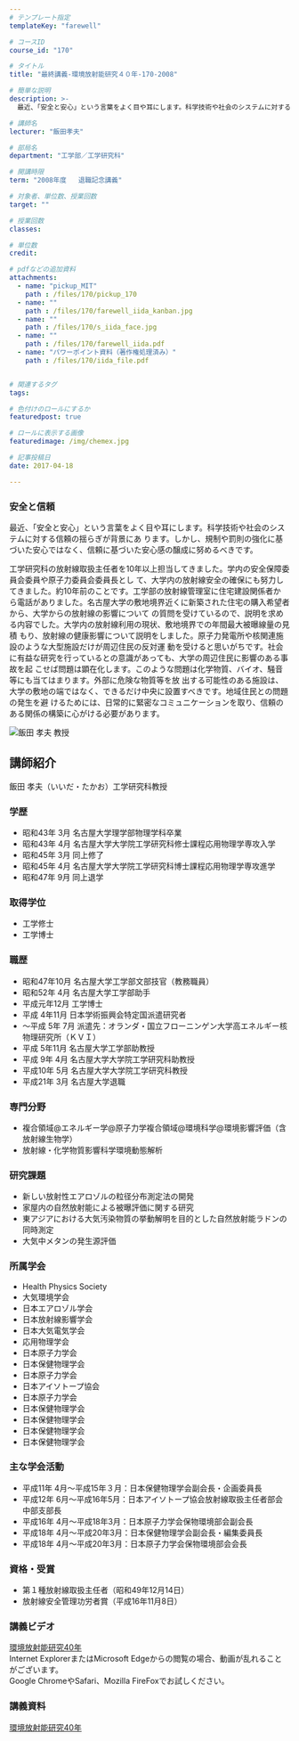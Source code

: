 ```yaml
---
# テンプレート指定
templateKey: "farewell"

# コースID
course_id: "170"

# タイトル
title: "最終講義-環境放射能研究４０年-170-2008"

# 簡単な説明
description: >-
  最近、「安全と安心」という言葉をよく目や耳にします。科学技術や社会のシステムに対する信頼の揺らぎが背景にあ ります。しかし、規制や罰則の強化に基づいた安心ではなく、信頼に基づいた安心感の醸成に努め...

# 講師名
lecturer: "飯田孝夫"

# 部局名
department: "工学部／工学研究科"

# 開講時限
term: "2008年度	退職記念講義"

# 対象者、単位数、授業回数
target: ""

# 授業回数
classes: 

# 単位数
credit: 

# pdfなどの追加資料
attachments: 
  - name: "pickup_MIT" 
    path : /files/170/pickup_170
  - name: "" 
    path : /files/170/farewell_iida_kanban.jpg
  - name: "" 
    path : /files/170/s_iida_face.jpg
  - name: "" 
    path : /files/170/farewell_iida.pdf
  - name: "パワーポイント資料（著作権処理済み）" 
    path : /files/170/iida_file.pdf


# 関連するタグ
tags:

# 色付けのロールにするか
featuredpost: true

# ロールに表示する画像
featuredimage: /img/chemex.jpg

# 記事投稿日
date: 2017-04-18

---
```

### 安全と信頼

最近、「安全と安心」という言葉をよく目や耳にします。科学技術や社会のシステムに対する信頼の揺らぎが背景にあ ります。しかし、規制や罰則の強化に基づいた安心ではなく、信頼に基づいた安心感の醸成に努めるべきです。 

工学研究科の放射線取扱主任者を10年以上担当してきました。学内の安全保障委員会委員や原子力委員会委員長とし て、大学内の放射線安全の確保にも努力してきました。約10年前のことです。工学部の放射線管理室に住宅建設関係者か ら電話がありました。名古屋大学の敷地境界近くに新築された住宅の購入希望者から、大学からの放射線の影響について の質問を受けているので、説明を求める内容でした。大学内の放射線利用の現状、敷地境界での年間最大被曝線量の見積 もり、放射線の健康影響について説明をしました。原子力発電所や核関連施設のような大型施設だけが周辺住民の反対運 動を受けると思いがちです。社会に有益な研究を行っているとの意識があっても、大学の周辺住民に影響のある事故を起 こせば問題は顕在化します。このような問題は化学物質、バイオ、騒音等にも当てはまります。外部に危険な物質等を放 出する可能性のある施設は、大学の敷地の端ではなく、できるだけ中央に設置すべきです。地域住民との問題の発生を避 けるためには、日常的に緊密なコミュニケーションを取り、信頼のある関係の構築に心がける必要があります。

![飯田 孝夫 教授](/files/170/s_iida_face.jpg) 
## 講師紹介

飯田 孝夫（いいだ・たかお）工学研究科教授 

### 学歴

  * 昭和43年 3月 名古屋大学理学部物理学科卒業
  * 昭和43年 4月 名古屋大学大学院工学研究科修士課程応用物理学専攻入学
  * 昭和45年 3月 同上修了
  * 昭和45年 4月 名古屋大学大学院工学研究科博士課程応用物理学専攻進学
  * 昭和47年 9月 同上退学

### 取得学位

  * 工学修士
  * 工学博士

### 職歴

  * 昭和47年10月 名古屋大学工学部文部技官（教務職員）
  * 昭和52年 4月 名古屋大学工学部助手
  * 平成元年12月 工学博士
  * 平成 4年11月 日本学術振興会特定国派遣研究者
  * 〜平成 5年 7月 派遣先：オランダ・国立フローニンゲン大学高エネルギー核物理研究所（ＫＶＩ）
  * 平成 5年11月 名古屋大学工学部助教授
  * 平成 9年 4月 名古屋大学大学院工学研究科助教授
  * 平成10年 5月 名古屋大学大学院工学研究科教授
  * 平成21年 3月 名古屋大学退職

### 専門分野

  * 複合領域@エネルギー学@原子力学複合領域@環境科学@環境影響評価（含放射線生物学）
  * 放射線・化学物質影響科学環境動態解析

### 研究課題

  * 新しい放射性エアロゾルの粒径分布測定法の開発
  * 家屋内の自然放射能による被曝評価に関する研究
  * 東アジアにおける大気汚染物質の挙動解明を目的とした自然放射能ラドンの同時測定
  * 大気中メタンの発生源評価

### 所属学会

  * Health Physics Society
  * 大気環境学会
  * 日本エアロゾル学会
  * 日本放射線影響学会
  * 日本大気電気学会
  * 応用物理学会
  * 日本原子力学会
  * 日本保健物理学会
  * 日本原子力学会
  * 日本アイソトープ協会
  * 日本原子力学会
  * 日本保健物理学会
  * 日本保健物理学会
  * 日本保健物理学会
  * 日本保健物理学会

### 主な学会活動

  * 平成11年 4月〜平成15年３月：日本保健物理学会副会長・企画委員長
  * 平成12年 6月〜平成16年5月：日本アイソトープ協会放射線取扱主任者部会中部支部長
  * 平成16年 4月〜平成18年3月：日本原子力学会保物環境部会副会長
  * 平成18年 4月〜平成20年3月：日本保健物理学会副会長・編集委員長
  * 平成18年 4月〜平成20年3月：日本原子力学会保物環境部会会長

### 資格・受賞

  * 第１種放射線取扱主任者（昭和49年12月14日）
  * 放射線安全管理功労者賞（平成16年11月8日）
### 講義ビデオ

[環境放射能研究40年](http://nuvideo.media.nagoya-u.ac.jp/embed/331946327eae8cd3114da0229873b7fd7e4fe039)  
Internet ExplorerまたはMicrosoft Edgeからの閲覧の場合、動画が乱れることがございます。  
Google ChromeやSafari、Mozilla FireFoxでお試しください。 

### 講義資料


[環境放射能研究40年](/files/170/farewell_iida.pdf) 
